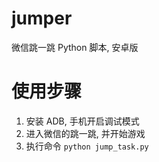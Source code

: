 # jumper
微信跳一跳 Python 脚本, 安卓版

# 使用步骤
1. 安装 ADB, 手机开启调试模式
2. 进入微信的跳一跳, 并开始游戏
3. 执行命令 `python jump_task.py`


